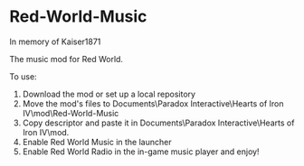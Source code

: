# Red-World-Music
In memory of Kaiser1871

The music mod for Red World.

To use:

1. Download the mod or set up a local repository
2. Move the mod's files to Documents\Paradox Interactive\Hearts of Iron IV\mod\Red-World-Music
3. Copy descriptor and paste it in Documents\Paradox Interactive\Hearts of Iron IV\mod.
4. Enable Red World Music in the launcher
5. Enable Red World Radio in the in-game music player and enjoy!